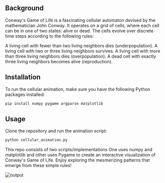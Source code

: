 ## Background

Conway's Game of Life is a fascinating cellular automaton devised by the mathematician John Conway. It operates on a grid of cells, where each cell can be in one of two states: alive or dead. The cells evolve over discrete time steps according to the following rules:

A living cell with fewer than two living neighbors dies (underpopulation).
A living cell with two or three living neighbors survives.
A living cell with more than three living neighbors dies (overpopulation).
A dead cell with exactly three living neighbors becomes alive (reproduction).

## Installation

To run the cellular animation, make sure you have the following Python packages installed:


```bash
pip install numpy pygame argparse matplotlib
```

## Usage

Clone the repository and run the animation script:

```bash
python cellular_animation.py
```


This repo consists of two scripts/implementations
One uses numpy and matplotlib and other uses Pygame to create an interactive visualization of Conway's Game of Life. Enjoy exploring the mesmerizing patterns that emerge from these simple rules!

![output](https://github.com/rohinimohan14/cellular-animation/blob/main/cellular.png)


